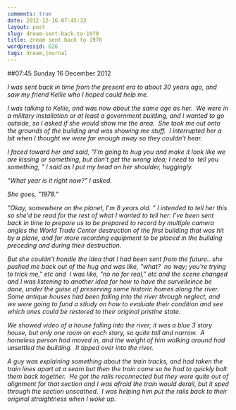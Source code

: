 ```yaml
---
comments: true
date: 2012-12-16 07:45:33
layout: post
slug: dream-sent-back-to-1978
title: dream sent back to 1978
wordpressid: 626
tags: dream,journal
---
```


##07:45 Sunday 16 December 2012

_I was sent back in time from the present era to about 30 years ago, and saw my friend Kellie who I hoped could help me._

_I was talking to Kellie, and was now about the same age as her.  We were in a military installation or at least a government building, and I wanted to go outside, so I asked if she would show me the area.  She took me out onto the grounds of the building and was showing me stuff.  I interrupted her a bit when I thought we were far enough away so they couldn't hear._

_I faced toward her and said, "I'm going to hug you and make it look like we are kissing or something, but don't get the wrong idea; I need to  tell you something, " I said as I put my head on her shoulder, huggingly._

_"What year is it right now?" I asked._

_She goes, "1978."_

_"Okay, somewhere on the planet, I'm 8 years old. " I intended to tell her this so she'd be read for the rest of what I wanted to tell her: I've been sent back in time to prepare us to be prepared to record by multiple camera angles the World Trade Center destruction of the first building that was hit by a plane, and for more recording equipment to be placed in the building preceding and during their destruction._

_But she couldn't handle the idea that I had been sent from the future.. she pushed me back out of the hug and was like, "what?  no way; you're trying to trick me," etc and  I was like, "no no for real," etc and the scene changed and I was listening to another idea for how to have the survelleince be done, under the guise of preserving some historic homes along the river.  Some antique houses had been falling into the river through neglect, and we were going to fund a stludy on how to evaluate their condition and see which ones could be restored to their original pristine state._

_We showed video of a house falling into the river; it was a blue 3 story house, but only one room on each story, so quite tall and narrow.  A homeless person had moved in, and the weight of him walking around had unsettled the building.  It tipped over into the river._

_A guy was explaining something about the train tracks, and had taken the train lines apart at a seam but then the train came so he had to quickly bolt them back together.  He got the rails reconnected but they were quite out of alignment for that section and I was afraid the train would derail, but it sped through the section unscathed.  I was helping him put the rails back to their original straightness when I woke up._


